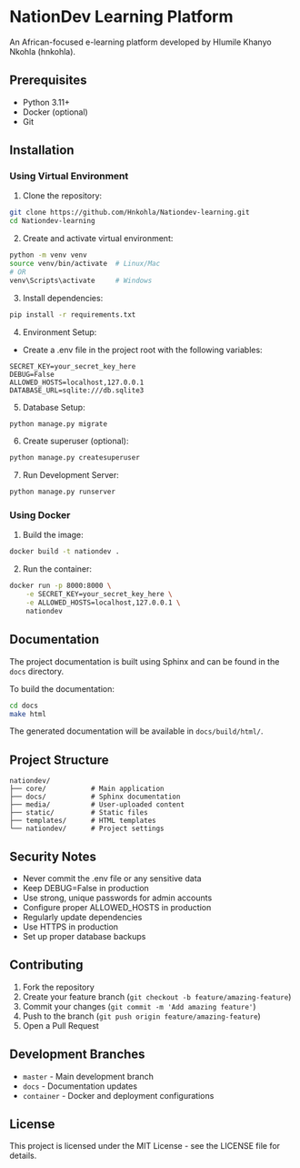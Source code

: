 # NationDev Learning Platform

An African-focused e-learning platform developed by Hlumile Khanyo Nkohla (hnkohla).

## Prerequisites

- Python 3.11+
- Docker (optional)
- Git

## Installation

### Using Virtual Environment

1. Clone the repository:
```bash
git clone https://github.com/Hnkohla/Nationdev-learning.git
cd Nationdev-learning
```

2. Create and activate virtual environment:
```bash
python -m venv venv
source venv/bin/activate  # Linux/Mac
# OR
venv\Scripts\activate     # Windows
```

3. Install dependencies:
```bash
pip install -r requirements.txt
```

4. Environment Setup:
- Create a .env file in the project root with the following variables:
```plaintext
SECRET_KEY=your_secret_key_here
DEBUG=False
ALLOWED_HOSTS=localhost,127.0.0.1
DATABASE_URL=sqlite:///db.sqlite3
```

5. Database Setup:
```bash
python manage.py migrate
```

6. Create superuser (optional):
```bash
python manage.py createsuperuser
```

7. Run Development Server:
```bash
python manage.py runserver
```

### Using Docker

1. Build the image:
```bash
docker build -t nationdev .
```

2. Run the container:
```bash
docker run -p 8000:8000 \
    -e SECRET_KEY=your_secret_key_here \
    -e ALLOWED_HOSTS=localhost,127.0.0.1 \
    nationdev
```

## Documentation

The project documentation is built using Sphinx and can be found in the `docs` directory.

To build the documentation:
```bash
cd docs
make html
```

The generated documentation will be available in `docs/build/html/`.

## Project Structure

```
nationdev/
├── core/           # Main application
├── docs/           # Sphinx documentation
├── media/          # User-uploaded content
├── static/         # Static files
├── templates/      # HTML templates
└── nationdev/      # Project settings
```

## Security Notes

- Never commit the .env file or any sensitive data
- Keep DEBUG=False in production
- Use strong, unique passwords for admin accounts
- Configure proper ALLOWED_HOSTS in production
- Regularly update dependencies
- Use HTTPS in production
- Set up proper database backups

## Contributing

1. Fork the repository
2. Create your feature branch (`git checkout -b feature/amazing-feature`)
3. Commit your changes (`git commit -m 'Add amazing feature'`)
4. Push to the branch (`git push origin feature/amazing-feature`)
5. Open a Pull Request

## Development Branches

- `master` - Main development branch
- `docs` - Documentation updates
- `container` - Docker and deployment configurations

## License

This project is licensed under the MIT License - see the LICENSE file for details.